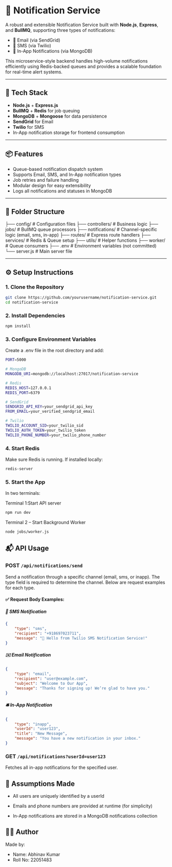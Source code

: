 # 🔔 Notification Service

A robust and extensible Notification Service built with **Node.js**, **Express**, and **BullMQ**, supporting three types of notifications:

-   📩 Email (via SendGrid)
-   📱 SMS (via Twilio)
-   💬 In-App Notifications (via MongoDB)

This microservice-style backend handles high-volume notifications efficiently using Redis-backed queues and provides a scalable foundation for real-time alert systems.

---

## 🚀 Tech Stack

-   **Node.js** + **Express.js**
-   **BullMQ** + **Redis** for job queuing
-   **MongoDB** + **Mongoose** for data persistence
-   **SendGrid** for Email
-   **Twilio** for SMS
-   In-App notification storage for frontend consumption

---

## 📦 Features

-   Queue-based notification dispatch system
-   Supports Email, SMS, and In-App notification types
-   Job retries and failure handling
-   Modular design for easy extensibility
-   Logs all notifications and statuses in MongoDB

---

## 📁 Folder Structure

├── config/ # Configuration files
├── controllers/ # Business logic
├── jobs/ # BullMQ queue processors
├── notifications/ # Channel-specific logic (email, sms, in-app)
├── routes/ # Express route handlers
├── services/ # Redis & Queue setup
├── utils/ # Helper functions
├── worker/ # Queue consumers
├── .env # Environment variables (not committed)
└── server.js # Main server file

---

## ⚙️ Setup Instructions

### 1. Clone the Repository

```bash
git clone https://github.com/yourusername/notification-service.git
cd notification-service
```

### 2. Install Dependencies

```bash
npm install
```

### 3. Configure Environment Variables

Create a .env file in the root directory and add:

```bash
PORT=5000

# MongoDB
MONGODB_URI=mongodb://localhost:27017/notification-service

# Redis
REDIS_HOST=127.0.0.1
REDIS_PORT=6379

# SendGrid
SENDGRID_API_KEY=your_sendgrid_api_key
FROM_EMAIL=your_verified_sendgrid_email

# Twilio
TWILIO_ACCOUNT_SID=your_twilio_sid
TWILIO_AUTH_TOKEN=your_twilio_token
TWILIO_PHONE_NUMBER=your_twilio_phone_number
```

### 4. Start Redis

Make sure Redis is running. If installed locally:

```bash
redis-server
```

### 5. Start the App

In two terminals:

Terminal 1:Start API server

```bash
npm run dev
```

Terminal 2 – Start Background Worker

```bash
node jobs/worker.js
```

## 📬 API Usage

### POST `/api/notifications/send`

Send a notification through a specific channel (email, sms, or inapp). The type field is required to determine the channel. Below are request examples for each type.

#### ✅ Request Body Examples:

##### 📱 SMS Notification

```json
{
    "type": "sms",
    "recipient": "+918697023711",
    "message": "🚀 Hello from Twilio SMS Notification Service!"
}
```

##### ✉️ Email Notification

```json
{
    "type": "email",
    "recipient": "user@example.com",
    "subject": "Welcome to Our App",
    "message": "Thanks for signing up! We’re glad to have you."
}
```

##### 🛎️ In-App Notification

```json
{
    "type": "inapp",
    "userId": "user123",
    "title": "New Message",
    "message": "You have a new notification in your inbox."
}
```

### GET `/api/notifications?userId=user123`

Fetches all in-app notifications for the specified user.

## 📌 Assumptions Made

-   All users are uniquely identified by a userId

*   Emails and phone numbers are provided at runtime (for simplicity)

-   In-App notifications are stored in a MongoDB notifications collection

## 🧑‍💻 Author

Made by:

-   Name: Abhinav Kumar
-   Roll No: 22051483
